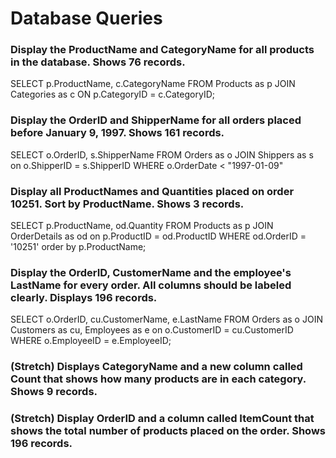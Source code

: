 # Database Queries

### Display the ProductName and CategoryName for all products in the database. Shows 76 records.

SELECT p.ProductName, c.CategoryName 
FROM Products as p 
JOIN Categories as c 
ON p.CategoryID = c.CategoryID;

### Display the OrderID and ShipperName for all orders placed before January 9, 1997. Shows 161 records.

SELECT o.OrderID, s.ShipperName 
FROM Orders as o 
JOIN Shippers as s on o.ShipperID = s.ShipperID 
WHERE o.OrderDate < "1997-01-09"

### Display all ProductNames and Quantities placed on order 10251. Sort by ProductName. Shows 3 records.

SELECT p.ProductName, od.Quantity 
FROM Products as p 
JOIN OrderDetails as od 
	on p.ProductID = od.ProductID 
WHERE od.OrderID = '10251' 
    order by p.ProductName;

### Display the OrderID, CustomerName and the employee's LastName for every order. All columns should be labeled clearly. Displays 196 records.

SELECT o.OrderID, cu.CustomerName, e.LastName 
FROM Orders as o 
JOIN Customers as cu, Employees as e 
    on o.CustomerID = cu.CustomerID 
    WHERE o.EmployeeID = e.EmployeeID;

### (Stretch)  Displays CategoryName and a new column called Count that shows how many products are in each category. Shows 9 records.

### (Stretch) Display OrderID and a  column called ItemCount that shows the total number of products placed on the order. Shows 196 records. 